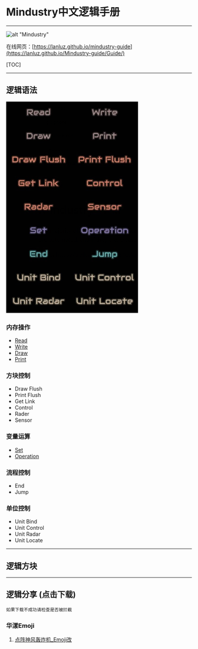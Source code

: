 # Mindustry中文逻辑手册

---

![alt "Mindustry"](https://gimg2.baidu.com/image_search/src=http%3A%2F%2Fimg.itch.zone%2FaW1hZ2UvMTQwMTY5LzEwNzQ0NTQuZ2lm%2F347x500%2FqGIeKw.gif&refer=http%3A%2F%2Fimg.itch.zone&app=2002&size=f9999,10000&q=a80&n=0&g=0n&fmt=jpeg?sec=1620641379&t=a980a6fb412cf5c1ee929eebd2183b34)

在线网页：[https://lanluz.github.io/mindustry-guide](https://lanluz.github.io/Mindustry-guide/Guide/)

[TOC]

---

## 逻辑语法

![alt "menu"](/img/logic-menu.png)

### 内存操作

- [Read](https://lanluz.github.io/Mindustry-guide/Guide/read.html)
- [Write](https://lanluz.github.io/Mindustry-guide/Guide/write.html)
- [Draw](https://lanluz.github.io/Mindustry-guide/Guide/draw.html)
- [Print](https://lanluz.github.io/Mindustry-guide/Guide/print.html)

### 方块控制

- Draw Flush
- Print Flush
- Get Link
- Control
- Rader
- Sensor

### 变量运算

- [Set](https://lanluz.github.io/Mindustry-guide/Guide/set.html)
- [Operation](https://lanluz.github.io/Mindustry-guide/Guide/operation.html)

### 流程控制

- End
- Jump

### 单位控制

- Unit Bind
- Unit Control
- Unit Radar
- Unit Locate

---

## 逻辑方块

---

## 逻辑分享 (点击下载)

    如果下载不成功请检查是否被拦截

### 华漾Emoji

1. [点阵神风轰炸机_Emoji改](https://github.com/LanluZ/Mindustry-guide/Guide/blob/main/Player-Share/%E5%8D%8E%E6%BC%BEEmoji/%E7%82%B9%E9%98%B5%E7%A5%9E%E9%A3%8E%E8%BD%B0%E7%82%B8%E6%9C%BA_Emoji%E6%94%B9.msch?raw=true)


